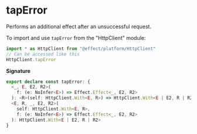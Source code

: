# tapError

Performs an additional effect after an unsuccessful request.

To import and use `tapError` from the "HttpClient" module:

```ts
import * as HttpClient from "@effect/platform/HttpClient"
// Can be accessed like this
HttpClient.tapError
```

**Signature**

```ts
export declare const tapError: {
  <_, E, E2, R2>(
    f: (e: NoInfer<E>) => Effect.Effect<_, E2, R2>
  ): <R>(self: HttpClient.With<E, R>) => HttpClient.With<E | E2, R | R2>
  <E, R, _, E2, R2>(
    self: HttpClient.With<E, R>,
    f: (e: NoInfer<E>) => Effect.Effect<_, E2, R2>
  ): HttpClient.With<E | E2, R | R2>
}
```
